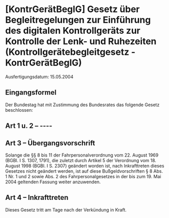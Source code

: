 # [KontrGerätBeglG] Gesetz über Begleitregelungen zur Einführung des digitalen Kontrollgeräts zur Kontrolle der Lenk- und Ruhezeiten  (Kontrollgerätebegleitgesetz - KontrGerätBeglG)

Ausfertigungsdatum: 15.05.2004

 

## Eingangsformel

Der Bundestag hat mit Zustimmung des Bundesrates das folgende Gesetz beschlossen:


## Art 1 u. 2 – ----


## Art 3 – Übergangsvorschrift

Solange die §§ 8 bis 11 der Fahrpersonalverordnung vom 22. August 1969 (BGBl. I S. 1307, 1791), die zuletzt durch Artikel 5 der Verordnung vom 18. August 1998 (BGBl. I S. 2307) geändert worden ist, nach Inkrafttreten dieses Gesetzes nicht geändert werden, ist auf diese Bußgeldvorschriften § 8 Abs. 1 Nr. 1 und 2 sowie Abs. 2 des Fahrpersonalgesetzes in der bis zum 19. Mai 2004 geltenden Fassung weiter anzuwenden.


## Art 4 – Inkrafttreten

Dieses Gesetz tritt am Tage nach der Verkündung in Kraft.
